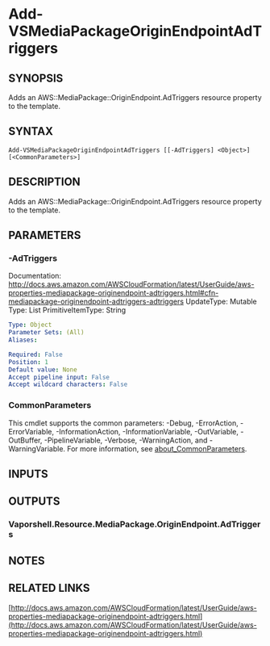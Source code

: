 # Add-VSMediaPackageOriginEndpointAdTriggers

## SYNOPSIS
Adds an AWS::MediaPackage::OriginEndpoint.AdTriggers resource property to the template.

## SYNTAX

```
Add-VSMediaPackageOriginEndpointAdTriggers [[-AdTriggers] <Object>] [<CommonParameters>]
```

## DESCRIPTION
Adds an AWS::MediaPackage::OriginEndpoint.AdTriggers resource property to the template.

## PARAMETERS

### -AdTriggers
Documentation: http://docs.aws.amazon.com/AWSCloudFormation/latest/UserGuide/aws-properties-mediapackage-originendpoint-adtriggers.html#cfn-mediapackage-originendpoint-adtriggers-adtriggers
UpdateType: Mutable
Type: List
PrimitiveItemType: String

```yaml
Type: Object
Parameter Sets: (All)
Aliases:

Required: False
Position: 1
Default value: None
Accept pipeline input: False
Accept wildcard characters: False
```

### CommonParameters
This cmdlet supports the common parameters: -Debug, -ErrorAction, -ErrorVariable, -InformationAction, -InformationVariable, -OutVariable, -OutBuffer, -PipelineVariable, -Verbose, -WarningAction, and -WarningVariable. For more information, see [about_CommonParameters](http://go.microsoft.com/fwlink/?LinkID=113216).

## INPUTS

## OUTPUTS

### Vaporshell.Resource.MediaPackage.OriginEndpoint.AdTriggers
## NOTES

## RELATED LINKS

[http://docs.aws.amazon.com/AWSCloudFormation/latest/UserGuide/aws-properties-mediapackage-originendpoint-adtriggers.html](http://docs.aws.amazon.com/AWSCloudFormation/latest/UserGuide/aws-properties-mediapackage-originendpoint-adtriggers.html)

